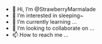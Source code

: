 - 👋 Hi, I’m @StrawberryMarmalade
- 👀 I’m interested in sleeping~
- 🌱 I’m currently learning ...
- 💞️ I’m looking to collaborate on ...
- 📫 How to reach me ...

<!---
StrawberryMarmalade/StrawberryMarmalade is a ✨ special ✨ repository because its `README.md` (this file) appears on your GitHub profile.
You can click the Preview link to take a look at your changes.
--->
